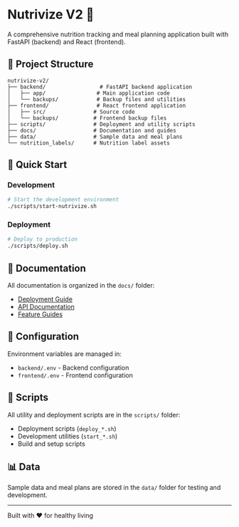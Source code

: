 # Nutrivize V2 🍎

A comprehensive nutrition tracking and meal planning application built with FastAPI (backend) and React (frontend).

## 📁 Project Structure

```
nutrivize-v2/
├── backend/                 # FastAPI backend application
│   ├── app/                # Main application code
│   └── backups/            # Backup files and utilities
├── frontend/               # React frontend application
│   ├── src/               # Source code
│   └── backups/           # Frontend backup files
├── scripts/               # Deployment and utility scripts
├── docs/                  # Documentation and guides
├── data/                  # Sample data and meal plans
└── nutrition_labels/      # Nutrition label assets
```

## 🚀 Quick Start

### Development
```bash
# Start the development environment
./scripts/start-nutrivize.sh
```

### Deployment
```bash
# Deploy to production
./scripts/deploy.sh
```

## 📖 Documentation

All documentation is organized in the `docs/` folder:
- [Deployment Guide](docs/DEPLOYMENT_GUIDE.md)
- [API Documentation](docs/ANALYTICS_README.md)
- [Feature Guides](docs/)

## 🔧 Configuration

Environment variables are managed in:
- `backend/.env` - Backend configuration
- `frontend/.env` - Frontend configuration

## 🧪 Scripts

All utility and deployment scripts are in the `scripts/` folder:
- Deployment scripts (`deploy_*.sh`)
- Development utilities (`start_*.sh`)
- Build and setup scripts

## 📊 Data

Sample data and meal plans are stored in the `data/` folder for testing and development.

---

Built with ❤️ for healthy living
